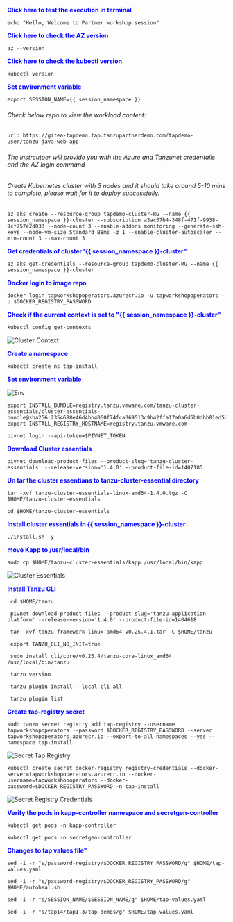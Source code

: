 
<p style="color:blue"><strong> Click here to test the execution in terminal</strong></p>

```execute-1
echo "Hello, Welcome to Partner workshop session"
```


<p style="color:blue"><strong> Click here to check the AZ version</strong></p>

```execute
az --version
```

<p style="color:blue"><strong> Click here to check the kubectl version</strong></p>

```execute
kubectl version
```

<p style="color:blue"><strong> Set environment variable </strong></p>

```execute-all
export SESSION_NAME={{ session_namespace }}
```

###### Check below repo to view the workload content: 

```dashboard:open-url
url: https://gitea-tapdemo.tap.tanzupartnerdemo.com/tapdemo-user/tanzu-java-web-app
```

######  The instrcutoer will provide you with the Azure and Tanzunet credentails and the AZ login command


###### Create Kubernetes cluster with 3 nodes and it should take around 5-10 mins to complete, please wait for it to deploy successfully. 
 
```execute
az aks create --resource-group tapdemo-cluster-RG --name {{ session_namespace }}-cluster --subscription a3ac57b4-348f-471f-9938-9cf757e2d033 --node-count 3 --enable-addons monitoring --generate-ssh-keys --node-vm-size Standard_B8ms -z 1 --enable-cluster-autoscaler --min-count 3 --max-count 3
```

<p style="color:blue"><strong> Get credentials of cluster"{{ session_namespace }}-cluster" </strong></p>

```execute
az aks get-credentials --resource-group tapdemo-cluster-RG --name {{ session_namespace }}-cluster
```
  
<p style="color:blue"><strong> Docker login to image repo </strong></p>

```execute
docker login tapworkshopoperators.azurecr.io -u tapworkshopoperators -p $DOCKER_REGISTRY_PASSWORD
```

<p style="color:blue"><strong> Check if the current context is set to "{{ session_namespace }}-cluster" </strong></p>

```execute
kubectl config get-contexts
```

![Cluster Context](images/prepare-1.png)

<p style="color:blue"><strong> Create a namespace </strong></p>

```execute
kubectl create ns tap-install
```

<p style="color:blue"><strong> Set environment variable </strong></p>

![Env](images/prepare-2.png)

```execute
export INSTALL_BUNDLE=registry.tanzu.vmware.com/tanzu-cluster-essentials/cluster-essentials-bundle@sha256:2354688e46d4bb4060f74fca069513c9b42ffa17a0a6d5b0dbb81ed52242ea44
export INSTALL_REGISTRY_HOSTNAME=registry.tanzu.vmware.com
```

```execute
pivnet login --api-token=$PIVNET_TOKEN
```
<p style="color:blue"><strong> Download Cluster essentials </strong></p>
 
```execute
pivnet download-product-files --product-slug='tanzu-cluster-essentials' --release-version='1.4.0' --product-file-id=1407185
``` 
<p style="color:blue"><strong> Un tar the cluster essentians to tanzu-cluster-essential directory </strong></p>
 
```execute
tar -xvf tanzu-cluster-essentials-linux-amd64-1.4.0.tgz -C $HOME/tanzu-cluster-essentials
```
 
```execute
cd $HOME/tanzu-cluster-essentials
```

<p style="color:blue"><strong> Install cluster essentials in {{ session_namespace }}-cluster  </strong></p>

```execute
./install.sh -y
```
<p style="color:blue"><strong> move Kapp to /usr/local/bin  </strong></p>
 
```execute
sudo cp $HOME/tanzu-cluster-essentials/kapp /usr/local/bin/kapp
```
 
![Cluster Essentials](images/prepare-3.png)
 
<p style="color:blue"><strong> Install Tanzu CLI  </strong></p> 

```execute 
 cd $HOME/tanzu
```
 
```execute
 pivnet download-product-files --product-slug='tanzu-application-platform' --release-version='1.4.0' --product-file-id=1404618
```
 
```execute 
 tar -xvf tanzu-framework-linux-amd64-v0.25.4.1.tar -C $HOME/tanzu
```
 
```execute 
 export TANZU_CLI_NO_INIT=true
```
 

 
```execute 
 sudo install cli/core/v0.25.4/tanzu-core-linux_amd64 /usr/local/bin/tanzu
```
 
```execute 
 tanzu version
``` 
 
```execute 
 tanzu plugin install --local cli all
```
 
```execute
 tanzu plugin list
```
 
<p style="color:blue"><strong> Create tap-registry secret </strong></p>

```execute
sudo tanzu secret registry add tap-registry --username tapworkshopoperators --password $DOCKER_REGISTRY_PASSWORD --server tapworkshopoperators.azurecr.io --export-to-all-namespaces --yes --namespace tap-install
```

![Secret Tap Registry](images/prepare-4.png)

```execute
kubectl create secret docker-registry registry-credentials --docker-server=tapworkshopoperators.azurecr.io --docker-username=tapworkshopoperators --docker-password=$DOCKER_REGISTRY_PASSWORD -n tap-install
```

![Secret Registry Credentials](images/prepare-5.png)

<p style="color:blue"><strong> Verify the pods in kapp-controller namespace  and secretgen-controller </strong></p>

```execute
kubectl get pods -n kapp-controller
```

```execute
kubectl get pods -n secretgen-controller
```

<p style="color:blue"><strong> Changes to tap values file" </strong></p>

```execute
sed -i -r "s/password-registry/$DOCKER_REGISTRY_PASSWORD/g" $HOME/tap-values.yaml
```

```execute
sed -i -r "s/password-registry/$DOCKER_REGISTRY_PASSWORD/g" $HOME/autoheal.sh
```

```execute
sed -i -r "s/SESSION_NAME/$SESSION_NAME/g" $HOME/tap-values.yaml
```
```execute
sed -i -r "s/tap14/tap1.3/tap-demos/g" $HOME/tap-values.yaml
``` 
